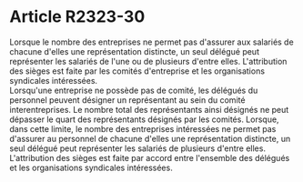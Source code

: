 # Article R2323-30

  
Lorsque le nombre des entreprises ne permet pas d'assurer aux salariés de chacune d'elles une représentation distincte, un seul délégué peut représenter les salariés de l'une ou de plusieurs d'entre elles. L'attribution des sièges est faite par les comités d'entreprise et les organisations syndicales intéressées.   
Lorsqu'une entreprise ne possède pas de comité, les délégués du personnel peuvent désigner un représentant au sein du comité interentreprises. Le nombre total des représentants ainsi désignés ne peut dépasser le quart des représentants désignés par les comités. Lorsque, dans cette limite, le nombre des entreprises intéressées ne permet pas d'assurer au personnel de chacune d'elles une représentation distincte, un seul délégué peut représenter les salariés de plusieurs d'entre elles. L'attribution des sièges est faite par accord entre l'ensemble des délégués et les organisations syndicales intéressées.
